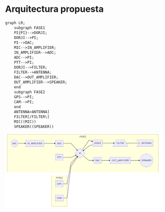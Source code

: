 # Arquitectura propuesta
```mermaid
graph LR;
    subgraph FASE1
    PI{PI}-->DORJI;
    DORJI-->PI;
    PI-->DAC;
    MIC-->IN_AMPLIFIER;
    IN_AMPLIFIER-->ADC;
    ADC-->PI;
    PTT-->PI;
    DORJI-->FILTER;
    FILTER-->ANTENNA;
    DAC-->OUT_AMPLIFIER;
    OUT_AMPLIFIER-->SPEAKER;
    end
    subgraph FASE2
    GPS-->PI;
    CAM-->PI;
    end
    ANTENNA>ANTENNA]
    FILTER[/FILTER\]
    MIC((MIC))
    SPEAKER((SPEAKER))
```

![arquitectura.png](arquitectura.png)